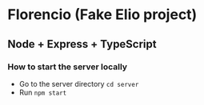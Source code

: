 # Florencio (Fake Elio project)

## Node + Express + TypeScript

### How to start the server locally

- Go to the server directory `cd server`
- Run `npm start`
